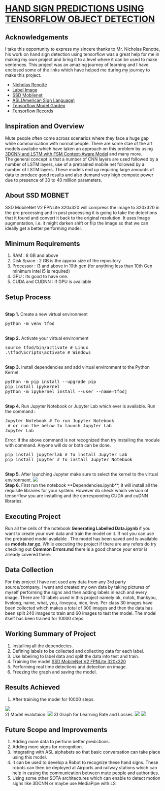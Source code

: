 # [HAND SIGN PREDICTIONS USING TENSORFLOW OBJECT DETECTION](https://www.youtube.com/watch?v=nebLg9VLKd4)

## Acknowledgements

I take this opportunity to express my sincere thanks to Mr. Nicholas Renotte, his work on hand sign detection using tensorflow was a great help for me in making my own project and bring it to a level where it can be used to make sentences.
This project was an amazing journey of learning and I have enclosed some of the links which have helped me during my journey to make this project.
- [Nicholas Renotte](https://github.com/nicknochnack)
- [Label Image](https://github.com/tzutalin/labelImg)
- [SSD Mobilenet](https://medium.com/@techmayank2000/object-detection-using-ssd-mobilenetv2-using-tensorflow-api-can-detect-any-single-class-from-31a31bbd0691)
- [ASL(American Sign Language)](https://www.nidcd.nih.gov/health/american-sign-language#:~:text=American%20Sign%20Language%20(ASL)%20is,grammar%20that%20differs%20from%20English.&text=It%20is%20the%20primary%20language,many%20hearing%20people%20as%20well.)
- [Tensorflow Model Garden](https://github.com/tensorflow/models)
- [Tensorflow Records](https://github.com/nicknochnack/GenerateTFRecord)


## Inspiration and Overview

Mute people often come across scenarios where they face a huge gap while communication with normal people. There are some stae of the art models availabe which have taken an approach on this problem by using <a href="https://www.mdpi.com/1424-8220/19/24/5429/htm">3DCNN and LSTM with FSM Context-Aware Model</a> and many more.<br>
The general concept is that a number of CNN layers are used followed by a number of LSTM layers, use of a pretrained mobile net followed by a number of LSTM layers. These models end up requiring large amounts of data to produce good results and also demand very high compute power due to presence of 30 to 40 million parameters.

## About SSD MOBNET
SSD MobileNet V2 FPNLite 320x320 will compress the image to 320x320 in the pre processing and in post processing it is going to take the detections that it found and convert it back to the original resolution.
It uses Image augmentation, i.e. it might darken shift or flip the image so that we can ideally get a better performing model.

## Minimum Requirements
1) RAM : 8 GB and above
2) Disk Space : 2 GB is the approx size of the repository
3) Processor : i3  and above in 10th gen (for anything less than 10th Gen minimum Intel i5 is required)
4) GPU : Its good to have one.
5) CUDA and CUDNN : If GPU is available

## Setup Process
<br />
<b>Step 1.</b> Create a new virtual environment 
<pre>
python -m venv tfod
</pre> 
<br/>
<b>Step 2.</b> Activate your virtual environment
<pre>
source tfod/bin/activate # Linux
.\tfod\Scripts\activate # Windows 
</pre>
<br/>
<b>Step 3.</b> Install dependencies and add virtual environment to the Python Kernel
<pre>
python -m pip install --upgrade pip
pip install ipykernel
python -m ipykernel install --user --name=tfodj
</pre>
<br/>
<b>Step 4.</b> Run Jupyter Notebook or Jupyter Lab which ever is available. Run the command : 
<pre>
Jupyter Notebook # To run Jupyter Notebook 
 # or run the below to launch Jupyter Lab
Jupyter Lab
</pre>
Error: If the above command is not recognized then try installing the module with command. Anyone will do or both can be done.
<pre>
pip install jupyterlab # To install Jupyter Lab
pip install jupyter # To install Jupyter Notebook
</pre>
<br/>
<b>Step 5.</b> After launching Jupyter make sure to select the kernel to the virtual environment.
<img src="https://i.imgur.com/8yac6Xl.png">
<br/>
<b>Step 6.</b> First run the notebook **Dependencies.ipynb**, it will install all the requisite libraries for your system. However do check which version of tensorflow you are installing and the corresponding CUDA and cuDNN libraries.

## Executing Project
Run all the cells of the notebook **Generating Labelled Data.ipynb** if you want to create your own data and train the model on it. If not you can use the pretrained model available . The model has been saved and is available as **models.tar.gz**. While executing the project if there are any refers do try checking out **Common Errors.md** there is a good chance your error is already covered there.

## Data Collection
For this project I have not used any data from any 3rd party source/company. I went and created my own data by taking pictures of myself performing the signs and then adding labels in each and every image. There are 10 labels used in this project namely ok, notok, thankyou, livelong, name, what, you, iloveyou, nice, love. Per class 30 images have been collected which makes a total of 300 images and then the data has been split 240 images to train and 60 images to test the model. The model itself has been trained for 10000 steps.

## Working Summary of Project
1) Installing all the dependecies.
2) Defining labels to be collected and collecting data for each label.
3) Use labelimg to label data and split the data into test and train.
4) Training the model [SSD MobileNet V2 FPNLite 320x320](http://download.tensorflow.org/models/object_detection/tf2/20200711/ssd_mobilenet_v2_fpnlite_320x320_coco17_tpu-8.tar.gz)
5) Performing real time detections and detection on image.
6) Freezing the graph and saving the model.

## Results Achieved
1) After training the model for 10000 steps.
<img src="https://i.imgur.com/T77mIGY.jpg">
<br>
2) Model evalutaion.
<img src="https://i.imgur.com/wfMxpD8.jpg">
3) Graph for Learning Rate and Losses.
<img src="https://i.imgur.com/uIfRZu1.jpg">
<img src="https://i.imgur.com/43ByVlI.jpg">

## Future Scope and Improvements
1) Adding more data to perform better predictions.
2) Adding more signs for recognition.
3) Integrating with ASL alphabets so that basic conversation can take place using this model.
4) It can be used to develop a Robot to recognize these hand signs. These robots can then be deployed at Airports and railway stations which can help in easing the communication between mute people and authorities.
5) Using some other SOTA architectures which can enable to detect motion signs like 3DCNN or maybe use MediaPipe with LS